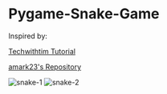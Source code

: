 # Pygame-Snake-Game

Inspired by:

[Techwithtim Tutorial](https://techwithtim.net/tutorials/game-development-with-python/snake-pygame/tutorial-1/)

[amark23's Repository](https://github.com/amark23/Snake-Game--Python-/blob/master/snake.py)

![snake-1](https://i.ibb.co/yqjwVVt/Screen-Shot-2020-05-12-at-3-59-06-PM.png)
![snake-2](https://i.ibb.co/dL45zg7/Screen-Shot-2020-05-12-at-3-59-11-PM.png)

